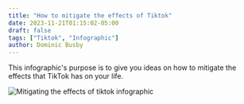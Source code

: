 ```yaml
---
title: "How to mitigate the effects of Tiktok"
date: 2023-11-21T01:15:02-05:00
draft: false
tags: ["Tiktok", "Infographic"]
author: Dominic Busby
---
```


This infographic's purpose is to give you ideas on how to mitigate the effects that TikTok has on your life.

![Mitigating the effects of tiktok infographic](/Dominic_infographic.png)